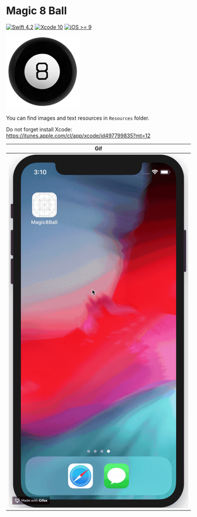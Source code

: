 # Magic 8 Ball 

[![Swift 4.2](https://img.shields.io/badge/swift-4.2-brightgreen.svg?style=flat)](https://github.com/x0000ff/mi-platica)
[![Xcode 10](https://img.shields.io/badge/xcode-10-blue.svg?style=flat)](https://github.com/x0000ff/mi-platica)
[![iOS >= 9](https://img.shields.io/badge/platform-ios%20>=%209-red.svg?style=flat)](https://github.com/x0000ff/mi-platica)

<img src="./Resources/magic-8-ball.png" width="200px"></img>

You can find images and text resources in `Resources` folder.

Do not forget install Xcode:
https://itunes.apple.com/cl/app/xcode/id497799835?mt=12

| Gif |
|---|
| ![](./Resources/in-action.gif) |
